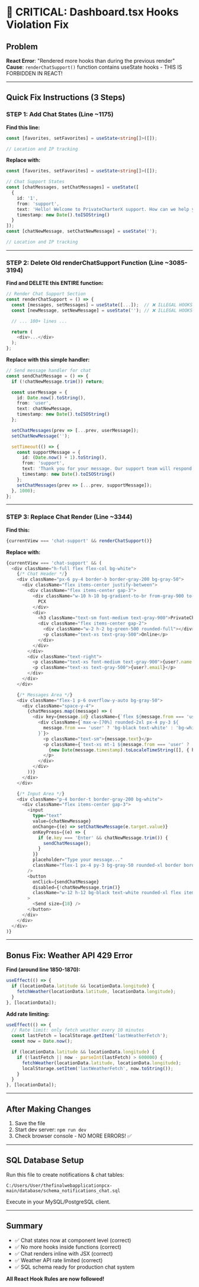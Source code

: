 # 🚨 CRITICAL: Dashboard.tsx Hooks Violation Fix

## Problem
**React Error**: "Rendered more hooks than during the previous render"
**Cause**: `renderChatSupport()` function contains useState hooks - THIS IS FORBIDDEN IN REACT!

---

## Quick Fix Instructions (3 Steps)

### STEP 1: Add Chat States (Line ~1175)

**Find this line:**
```typescript
const [favorites, setFavorites] = useState<string[]>([]);

// Location and IP tracking
```

**Replace with:**
```typescript
const [favorites, setFavorites] = useState<string[]>([]);

// Chat Support States
const [chatMessages, setChatMessages] = useState([
  {
    id: '1',
    from: 'support',
    text: 'Hello! Welcome to PrivateCharterX support. How can we help you today?',
    timestamp: new Date().toISOString()
  }
]);
const [chatNewMessage, setChatNewMessage] = useState('');

// Location and IP tracking
```

---

### STEP 2: Delete Old renderChatSupport Function (Line ~3085-3194)

**Find and DELETE this ENTIRE function:**
```typescript
// Render Chat Support Section
const renderChatSupport = () => {
  const [messages, setMessages] = useState([...]);  // ❌ ILLEGAL HOOKS!
  const [newMessage, setNewMessage] = useState(''); // ❌ ILLEGAL HOOKS!

  // ... 100+ lines ...

  return (
    <div>...</div>
  );
};
```

**Replace with this simple handler:**
```typescript
// Send message handler for chat
const sendChatMessage = () => {
  if (!chatNewMessage.trim()) return;

  const userMessage = {
    id: Date.now().toString(),
    from: 'user',
    text: chatNewMessage,
    timestamp: new Date().toISOString()
  };

  setChatMessages(prev => [...prev, userMessage]);
  setChatNewMessage('');

  setTimeout(() => {
    const supportMessage = {
      id: (Date.now() + 1).toString(),
      from: 'support',
      text: 'Thank you for your message. Our support team will respond shortly.',
      timestamp: new Date().toISOString()
    };
    setChatMessages(prev => [...prev, supportMessage]);
  }, 1000);
};
```

---

### STEP 3: Replace Chat Render (Line ~3344)

**Find this:**
```typescript
{currentView === 'chat-support' && renderChatSupport()}
```

**Replace with:**
```typescript
{currentView === 'chat-support' && (
  <div className="h-full flex flex-col bg-white">
    {/* Chat Header */}
    <div className="px-6 py-4 border-b border-gray-200 bg-gray-50">
      <div className="flex items-center justify-between">
        <div className="flex items-center gap-3">
          <div className="w-10 h-10 bg-gradient-to-br from-gray-900 to-gray-700 rounded-full flex items-center justify-center text-white text-sm font-medium">
            PCX
          </div>
          <div>
            <h3 className="text-sm font-medium text-gray-900">PrivateCharterX Support</h3>
            <div className="flex items-center gap-2">
              <div className="w-2 h-2 bg-green-500 rounded-full"></div>
              <p className="text-xs text-gray-500">Online</p>
            </div>
          </div>
        </div>
        <div className="text-right">
          <p className="text-xs font-medium text-gray-900">{user?.name || 'User'}</p>
          <p className="text-xs text-gray-500">{user?.email}</p>
        </div>
      </div>
    </div>

    {/* Messages Area */}
    <div className="flex-1 p-6 overflow-y-auto bg-gray-50">
      <div className="space-y-4">
        {chatMessages.map((message) => (
          <div key={message.id} className={`flex ${message.from === 'user' ? 'justify-end' : 'justify-start'}`}>
            <div className={`max-w-[70%] rounded-2xl px-4 py-3 ${
              message.from === 'user' ? 'bg-black text-white' : 'bg-white text-gray-900 border border-gray-200'
            }`}>
              <p className="text-sm">{message.text}</p>
              <p className={`text-xs mt-1 ${message.from === 'user' ? 'text-gray-300' : 'text-gray-500'}`}>
                {new Date(message.timestamp).toLocaleTimeString([], { hour: '2-digit', minute: '2-digit' })}
              </p>
            </div>
          </div>
        ))}
      </div>
    </div>

    {/* Input Area */}
    <div className="p-4 border-t border-gray-200 bg-white">
      <div className="flex items-center gap-3">
        <input
          type="text"
          value={chatNewMessage}
          onChange={(e) => setChatNewMessage(e.target.value)}
          onKeyPress={(e) => {
            if (e.key === 'Enter' && chatNewMessage.trim()) {
              sendChatMessage();
            }
          }}
          placeholder="Type your message..."
          className="flex-1 px-4 py-3 bg-gray-50 rounded-xl border border-gray-200 outline-none text-sm placeholder-gray-400 focus:ring-2 focus:ring-gray-300 focus:border-transparent transition-all"
        />
        <button
          onClick={sendChatMessage}
          disabled={!chatNewMessage.trim()}
          className="w-12 h-12 bg-black text-white rounded-xl flex items-center justify-center hover:bg-gray-800 transition-all disabled:opacity-50 disabled:cursor-not-allowed shadow-sm"
        >
          <Send size={18} />
        </button>
      </div>
    </div>
  </div>
)}
```

---

## Bonus Fix: Weather API 429 Error

**Find (around line 1850-1870):**
```typescript
useEffect(() => {
  if (locationData.latitude && locationData.longitude) {
    fetchWeather(locationData.latitude, locationData.longitude);
  }
}, [locationData]);
```

**Add rate limiting:**
```typescript
useEffect(() => {
  // Rate limit: only fetch weather every 10 minutes
  const lastFetch = localStorage.getItem('lastWeatherFetch');
  const now = Date.now();

  if (locationData.latitude && locationData.longitude) {
    if (!lastFetch || now - parseInt(lastFetch) > 600000) {
      fetchWeather(locationData.latitude, locationData.longitude);
      localStorage.setItem('lastWeatherFetch', now.toString());
    }
  }
}, [locationData]);
```

---

## After Making Changes

1. Save the file
2. Start dev server: `npm run dev`
3. Check browser console - NO MORE ERRORS! ✅

---

## SQL Database Setup

Run this file to create notifications & chat tables:
```
C:/Users/User/thefinalwebapplicationpcx-main/database/schema_notifications_chat.sql
```

Execute in your MySQL/PostgreSQL client.

---

## Summary

- ✅ Chat states now at component level (correct)
- ✅ No more hooks inside functions (correct)
- ✅ Chat renders inline with JSX (correct)
- ✅ Weather API rate limited (correct)
- ✅ SQL schema ready for production chat system

**All React Hook Rules are now followed!**
